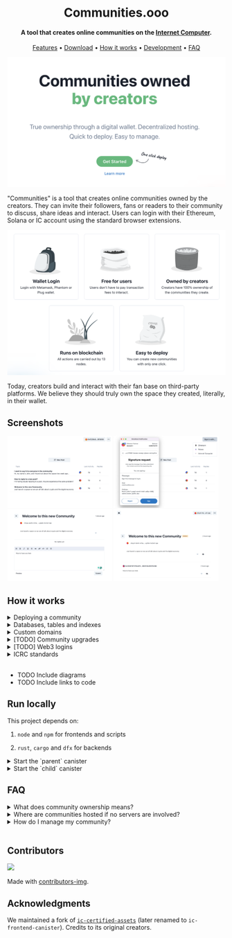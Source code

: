 <h1 align="center">Communities.ooo</h1>

<h4 align="center">A tool that creates online communities on the <a href="https://internetcomputer.org/" target="_blank">Internet Computer</a>.</h4>

<p align="center">
  <a href="#features">Features</a> •
  <a href="#screenshots">Download</a> •
  <a href="#how-it-works">How it works</a> •
  <a href="#development">Development</a> •
  <a href="#faq">FAQ</a>
</p>

![image](./.notes/assets/landing/hero.png)

"Communities" is a tool that creates online communities owned by the creators. They can invite their followers, fans or readers to their community to discuss, share ideas and interact. Users can login with their Ethereum, Solana or IC account using the standard browser extensions.

![image](./.notes/assets/landing/features.png)

Today, creators build and interact with their fan base on third-party platforms. We believe they should truly own the space they created, literally, in their wallet.

## Screenshots

<p>
  <img src="./.notes/assets/screenshots/community.png" width="48%" />
  <img src="./.notes/assets/screenshots/sign-in.png" width="48%" />
  <br/>
  <img src="./.notes/assets/screenshots/reply-editor.png" width="48%" />
  <img src="./.notes/assets/screenshots/moderation-page.png" width="48%" /> 
</p>

## How it works

<details>
<summary>Deploying a community</summary>

<br/>

To achieve complete ownership of a community we require that there's a special canister (the parent) that deploys the community canisters (the children). The parent right now is controlled by us and could be autonomous in the future. When a creator creates a new community a couple things happen in the background. First the creator transfers ~0.10$ in ICP + 10% to account for the operation. When the transfer is done, a new canister is created and then the frontend assets are uploaded to the canisters. After the upload the child canister is ready and ownership of that newly created canister is transferred from the parent canister to the creator. At that point the creator has complete ownership of the community as a canister controller.

</details>


<details>
<summary>Databases, tables and indexes</summary>

<br/>

As this project is relational by nature, simple key-store data structures wouldn't cut it. Instead we needed data structures that are very similar to conventional SQL databases. For that reason we implemented a relational-style databases using tables, relations and indexes in the Internet Computer. More specifically, tables a maps from record id to record data, relations are two-way ordered maps from a record id of one table to a record id of another table and indexes are either maps or ordered maps for ordered data. Note that when we first design our database, stable memory was not mature enough so we are using heap memory at the moment but the same design applies to stable memory as well.

</details>


<details>
<summary>Custom domains</summary>

<br/>

To assign a custom domain a creator has to enter that domain from "Custom domain" modal and then added the displayed DNS records to their DNS registrar. Behind the since a request is made to the backend that starts the domain registration process. First the domain is stored in the database and a TXT file is the hosted in the canister for  the Internet computer to verify. Every 6 hours, a timer is trigger in the canister that notifies the Internet computer about the newly registered domain, then if the DNS records are set correctly the Internet computer allows that domain to be used for that canister. If that request succeeds the domain is marked as "done" in the database otherwise the error is stored and is shown to the creator once they open the "Custom domain" modal again.

</details>


<details>
<summary>[TODO] Community upgrades</summary>

<br/>

... parent structs

</details>


<details>
<summary>[TODO] Web3 logins</summary>

<br/>

... Ethereum / Solana

</details>


<details>
<summary>ICRC standards</summary>

<br/>

Since one of that major goals of the project was to own communities as NFTs, we had to made the project compliant with either DIP721 or ICRC7 standards and from various discussions with community members we decided on the latter. Since the ICRC7 standard is not fully adopted yet by wallets and marketplaces this feature is not tested in real conditions yet. This feature will be revised once these parties adopt the standard further.

</details>


<br/>

- TODO Include diagrams
- TODO Include links to code



## Run locally

This project depends on:

1. `node` and `npm` for frontends and scripts

2. `rust`, `cargo` and `dfx` for backends


<details>
<summary>Start the `parent` canister</summary>

<br/>

```sh
npm i # install deps

dfx start --clean # separate terminal
dfx deploy parent

npm run upload:parent
npm run dev:parent
```

</details>


<details>
<summary>Start the `child` canister</summary>

<br/>

```sh
npm i # install deps

dfx start --clean # separate terminal
dfx deploy child

npm run dev:child
```

</details>

## FAQ

<details>
<summary>What does community ownership means?</summary>

<br/>

New communities are owned and controlled from your Internet Computer wallet.

If you owned a community you have special privilege to assign moderators, take the community offline or transfer the ownership to another person if you wish to.

</details>

<details>
<summary>Where are communities hosted if no servers are involved?</summary>

<br/>

All communities run on the Internet Computer. They are assigned a subnet of 13 nodes that takes care of hosting the service. When user create a post, sends a reply or uploads a picture all nodes should come in consensus over the result of that operation.

Since there isn't anyone in the middle, server costs can only be increased by Internet Computer onchain governance.

</details>

<details>
<summary> How do I manage my community?</summary>

<br/>

The wallet that created a community is assigned the "Admin".

They will be able to hide replies they deemed inappropriate, lock posts and assign other moderators to have these special privileges too.

</details>
<br/>

## Contributors

<a href="https://github.com/liveduo/communities/graphs/contributors">
  <img src="https://contrib.rocks/image?repo=LiveDuo/communities" />
</a>

Made with [contributors-img](https://contrib.rocks).  

## Acknowledgments

We maintained a fork of [`ic-certified-assets`](https://github.com/dfinity/sdk/tree/master/src/canisters/frontend/ic-frontend-canister) (later renamed to `ic-frontend-canister`). Credits to its original creators.
